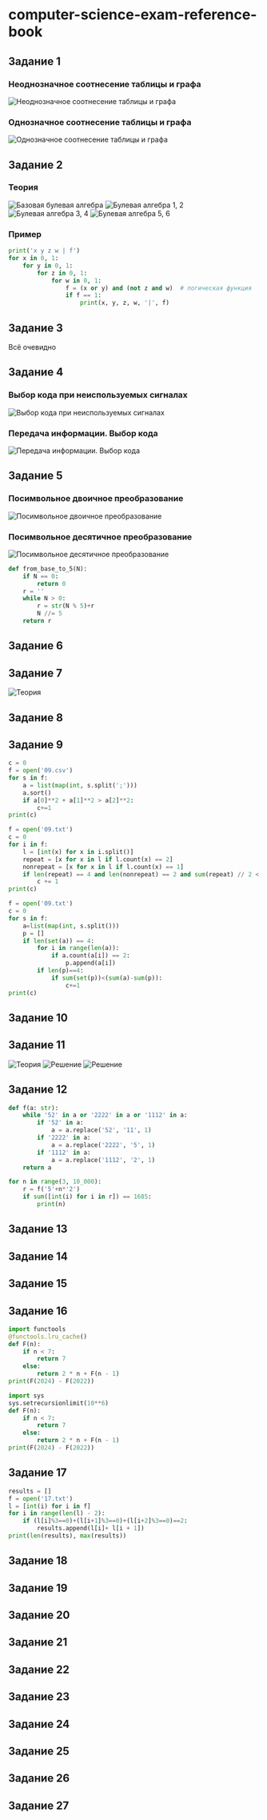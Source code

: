 # computer-science-exam-reference-book

## Задание 1

### Неоднозначное соотнесение таблицы и графа
![Неоднозначное соотнесение таблицы и графа](./images/1/temp1.png)

### Однозначное соотнесение таблицы и графа
![Однозначное соотнесение таблицы и графа](./images/1/temp2.png)

## Задание 2

### Теория

![Базовая булевая алгебра](./images/2/base.png)
![Булевая алгебра 1, 2](./images/2/12.png)
![Булевая алгебра 3, 4](./images/2/34.png)
![Булевая алгебра 5, 6](./images/2/56.png)

### Пример

```python
print('x y z w | f')
for x in 0, 1:
    for y in 0, 1:
        for z in 0, 1:
            for w in 0, 1:
                f = (x or y) and (not z and w)  # логическая функция
                if f == 1:
                    print(x, y, z, w, '|', f)
```

## Задание 3

Всё очевидно

## Задание 4

### Выбор кода при неиспользуемых сигналах
![Выбор кода при неиспользуемых сигналах](./images/4/temp1.png)

### Передача информации. Выбор кода
![Передача информации. Выбор кода](./images/4/temp2.png)

## Задание 5

### Посимвольное двоичное преобразование
![Посимвольное двоичное преобразование](./images/5/temp1.png)

### Посимвольное десятичное преобразование
![Посимвольное десятичное преобразование](./images/5/temp2.png)

```python
def from_base_to_5(N):
    if N == 0:
        return 0
    r = ''
    while N > 0:
        r = str(N % 5)+r
        N //= 5
    return r
```

## Задание 6
## Задание 7

![Теория](./images/7/theory.png)

## Задание 8
## Задание 9

```python
c = 0
f = open('09.csv')
for s in f:
    a = list(map(int, s.split(';')))
    a.sort()
    if a[0]**2 + a[1]**2 > a[2]**2:
        c+=1
print(c)
```

```python
f = open('09.txt')
c = 0
for i in f:
    l = [int(x) for x in i.split()]
    repeat = [x for x in l if l.count(x) == 2]
    nonrepeat = [x for x in l if l.count(x) == 1]
    if len(repeat) == 4 and len(nonrepeat) == 2 and sum(repeat) // 2 < sum(nonrepeat):
        c += 1
print(c)
```

```python
f = open('09.txt')
c = 0
for s in f:
    a=list(map(int, s.split()))
    p = []
    if len(set(a)) == 4:
        for i in range(len(a)):
            if a.count(a[i]) == 2:
                p.append(a[i])
        if len(p)==4:
            if sum(set(p))<(sum(a)-sum(p)):
                c+=1
print(c)
```

## Задание 10
## Задание 11

![Теория](./images/11/type_1.png)
![Решение](./images/11/type_1_solution.png)
![Решение](./images/11/type_1_solution_2.png)

## Задание 12

```python
def f(a: str):
    while '52' in a or '2222' in a or '1112' in a:
        if '52' in a:
            a = a.replace('52', '11', 1)
        if '2222' in a:
            a = a.replace('2222', '5', 1)
        if '1112' in a:
            a = a.replace('1112', '2', 1)
    return a

for n in range(3, 10_000):
    r = f('5'+n*'2')
    if sum([int(i) for i in r]) == 1685:
        print(n)
```

## Задание 13
## Задание 14
## Задание 15
## Задание 16

```python
import functools
@functools.lru_cache()
def F(n):
    if n < 7:
        return 7
    else:
        return 2 * n + F(n - 1)
print(F(2024) - F(2022))
```

```python
import sys
sys.setrecursionlimit(10**6)
def F(n):
    if n < 7:
        return 7
    else:
        return 2 * n + F(n - 1)
print(F(2024) - F(2022))
```

## Задание 17

```python
results = []
f = open('17.txt')
l = [int(i) for i in f]
for i in range(len(l) - 2):
    if (l[i]%3==0)+(l[i+1]%3==0)+(l[i+2]%3==0)==2:
        results.append(l[i]+ l[i + 1])
print(len(results), max(results))
```

## Задание 18
## Задание 19
## Задание 20
## Задание 21
## Задание 22
## Задание 23
## Задание 24
## Задание 25
## Задание 26
## Задание 27
